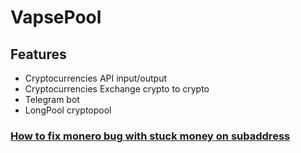 # VapsePool
## Features
- Cryptocurrencies API input/output
- Cryptocurrencies Exchange crypto to crypto 
- Telegram bot
- LongPool cryptopool
### [How to fix monero bug with stuck money on subaddress](https://github.com/AntebeotProject/VapsePool/blob/main/src/main/kotlin/CryptoCurrencies/MoneroRPC.kt#L125) 
